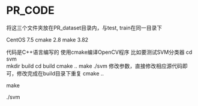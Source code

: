 # PR_CODE
将这三个文件夹放在PR_dataset目录内，与test, train在同一目录下

CentOS 7.5  cmake  2.8  make   3.82

代码是C++语言编写的
使用cmake编译OpenCV程序
比如要测试SVM分类器
cd svm  
mkdir build
cd build
cmake ..
make
./svm
修改参数，直接修改相应源代码即可，修改完成在build目录下重复
cmake ..

make

./svm
